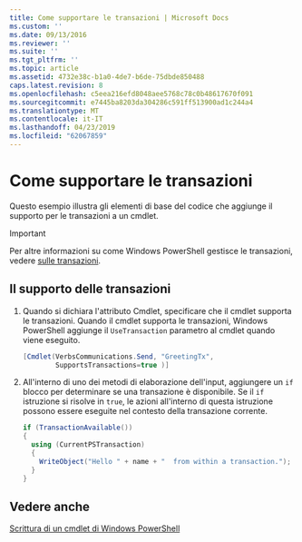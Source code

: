 ```yaml
---
title: Come supportare le transazioni | Microsoft Docs
ms.custom: ''
ms.date: 09/13/2016
ms.reviewer: ''
ms.suite: ''
ms.tgt_pltfrm: ''
ms.topic: article
ms.assetid: 4732e38c-b1a0-4de7-b6de-75dbde850488
caps.latest.revision: 8
ms.openlocfilehash: c5eea216efd8048aee5768c78c0b48617670f091
ms.sourcegitcommit: e7445ba8203da304286c591ff513900ad1c244a4
ms.translationtype: MT
ms.contentlocale: it-IT
ms.lasthandoff: 04/23/2019
ms.locfileid: "62067859"
---
```

# <a name="how-to-support-transactions"></a>Come supportare le transazioni

Questo esempio illustra gli elementi di base del codice che aggiunge il supporto per le transazioni a un cmdlet.

> [!IMPORTANT]
> Per altre informazioni su come Windows PowerShell gestisce le transazioni, vedere [sulle transazioni][about_Transactions].

## <a name="to-support-transactions"></a>Il supporto delle transazioni

1. Quando si dichiara l'attributo Cmdlet, specificare che il cmdlet supporta le transazioni.
   Quando il cmdlet supporta le transazioni, Windows PowerShell aggiunge il `UseTransaction` parametro al cmdlet quando viene eseguito.

    ```csharp
    [Cmdlet(VerbsCommunications.Send, "GreetingTx",
            SupportsTransactions=true )]
    ```

2. All'interno di uno dei metodi di elaborazione dell'input, aggiungere un `if` blocco per determinare se una transazione è disponibile.
   Se il `if` istruzione si risolve in `true`, le azioni all'interno di questa istruzione possono essere eseguite nel contesto della transazione corrente.

    ```csharp
    if (TransactionAvailable())
    {
      using (CurrentPSTransaction)
      {
        WriteObject("Hello " + name + "  from within a transaction.");
      }
    }
    ```

## <a name="see-also"></a>Vedere anche

[Scrittura di un cmdlet di Windows PowerShell](./writing-a-windows-powershell-cmdlet.md)

<!-- External URLs -->

[about_Transactions]: /powershell/module/Microsoft.PowerShell.Core/About/about_Transactions
